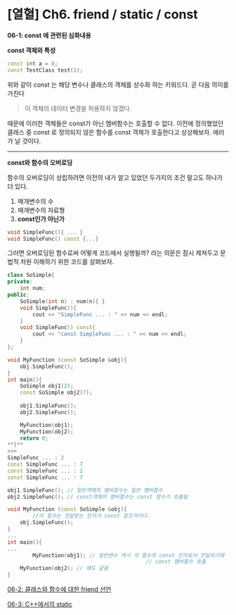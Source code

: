 # [열혈] Ch6. friend / static / const

**06-1: const 에 관련된 심화내용**

**const 객체와 특성**

```cpp
const int a = 8;
const TestClass test(1);
```

위와 같이 const 는 해당 변수나 클래스의 객체를 상수화 하는 키워드다. 곧 다음 의미를 가진다

> 이 객체의 데이터 변경을 허용하지 않겠다.
> 

때문에 이러한 객체들은 const가 아닌 멤버함수는 호출할 수 없다. 이전에 정의했었던 클래스 중 const 로 정의되지 않은 함수를 const 객체가 호출한다고 상상해보자. 에러가 날 것이다.

---

**const와 함수의 오버로딩**

함수의 오버로딩이 성립하려면 이전의 내가 알고 있었던 두가지의 조건 말고도 하나가 더 있다.

1. 매개변수의 수
2. 매개변수의 자료형
3. **const인가 아닌가**

```cpp
void SimpleFunc(){ ... }
void SimpleFunc() const {...}
```

그러면 오버로딩된 함수로써 어떻게 코드에서 실행될까? 라는 의문은 잠시 제쳐두고 문법적 차원 이해하기 위한 코드를 살펴보자.

```cpp
class SoSimple{
private:
    int num;
public:
    SoSimple(int n) : num(n){ }
    void SimpleFunc(){
        cout << "SimpleFunc ... : " << num << endl;
    }
    void SimpleFunc() const{
        cout << "const SimpleFunc ... : " << num << endl;
    }    
};

void MyFunction (const SoSimple &obj){
    obj.SimpleFunc();
}
int main(){
    SoSimple obj1(2);
    const SoSimple obj2(7);
    
    obj1.SimpleFunc();
    obj2.SimpleFunc();

    MyFunction(obj1);
    MyFunction(obj2);
    return 0;
**}**
>>>
SimpleFunc ... : 2
const SimpleFunc ... : 7
const SimpleFunc ... : 2
const SimpleFunc ... : 7
```

```cpp
obj1.SimpleFunc(); // 일반객체의 멤버함수는 일반 멤버함수
obj2.SimpleFunc(); // const객체의 멤버함수는 const 함수가 호출됨
```

```cpp
void MyFunction (const SoSimple &obj){
		//이 함수는 전달받는 인자가 const 참조자이다.
    obj.SimpleFunc();
}
...
int main(){
...
		MyFunction(obj1); // 일반변수 역시 저 함수의 const 인자로서 전달되기에 
											// const 멤버함수 호출 
    MyFunction(obj2); // 얘도 같음
}
```

[06-2: 클래스와 함수에 대한 friend 선언](https://www.notion.so/06-2-friend-501e963edf2a44018bf89cc5b6e135d4)

[06-3: C++에서의 static](https://www.notion.so/06-3-C-static-8c71450089b84c9c877c2025e2914c66)